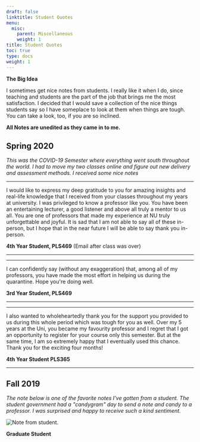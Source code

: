 ```yaml
---
draft: false
linktitle: Student Quotes
menu:
  misc:
    parent: Miscellaneous
    weight: 1
title: Student Quotes
toc: true
type: docs
weight: 1
---
```


**The Big Idea**

I sometimes get nice notes from students. I really like it when I do, since teaching and students are the part of the job that brings me the most satisfaction. I decided that I would save a collection of the nice things students say so I have someplace to look at them when things are tough. You can take a look, too, if you are so inclined.

**All Notes are unedited as they came in to me.**

## Spring 2020

*This was the COVID-19 Semester where everything went south throughout the world. I had to move my two classes online and figure out new delivery and assessment methods. I received some nice notes*

___
I would like to express my deep gratitude to you for amazing insights and real-life knowledge that I received from your classes throughout my years at university. I was privileged to know a professor like you. You have been an entertaining lecturer, a good listener and above all truly a mentor to us all. You are one of professors that made my experience at NU truly unforgettable and joyful. It is sad that I am not able to say all of these in-person, but I hope that in the near future I will be able to say thank you in-person.

**4th Year Student, PLS469** (Email after class was over)
___

___

I can confidently say (without any exaggeration) that, among all of my professors, you have made the most effort in helping us during the quarantine. Hope you're doing well.

**3rd Year Student, PLS469**
___

___

I also wanted to wholeheartedly thank you for the support you provided to us during this whole period which was tough for you as well. Over my 5 years at the Uni, you became my favourity professor and I regret that I got an opportunity to register for your course only this semester. But at the same time, I am so extremely happy that I eventually used this chance. Thank you for the exciting four months!

**4th Year Student PLS365**
___

## Fall 2019

*The note below is one of the favorite notes I've gotten from a student. The student government had a "candygram" day to send a note and candy to a professor. I was surprised and happy to receive such a kind sentiment.*

![Note from student.](/img/noteFall19.jpg)

**Graduate Student**
